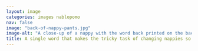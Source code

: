 ```yaml
---
layout: image
categories: images nablopomo
nav: false
image: "back-of-nappy-pants.jpg"
image-alt: "A close-up of a nappy with the word back printed on the back side"
title: A single word that makes the tricky task of changing nappies so much easier.
---
```

